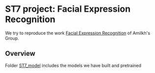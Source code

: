# ST7 project: Facial Expression Recognition

We try to reproduce the work [Facial Expression Recognition](https://github.com/amilkh/cs230-fer) of Amilkh's Group.

## Overview

Folder [ST7_model](https://github.com/XinjianOUYANG/ST7_group_project/tree/master/ST7_models) includes the models we have built and pretrained
